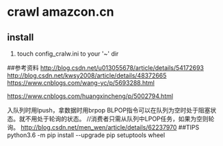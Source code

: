 # crawl amazcon.cn

## install
1. touch config_cralw.ini to your '~' dir

##参考资料
http://blog.csdn.net/u013055678/article/details/54172693
http://blog.csdn.net/kwsy2008/article/details/48372665
https://www.cnblogs.com/wang-yc/p/5693288.html

https://www.cnblogs.com/huangxincheng/p/5002794.html

入队列时用lpush，拿数据时用brpop
BLPOP指令可以在队列为空时处于阻塞状态。就不用处于轮询的状态。 //消费者只需从队列中LPOP任务，如果为空则轮询。
http://blog.csdn.net/men_wen/article/details/62237970
##TIPS
python3.6 -m pip install --upgrade pip setuptools wheel